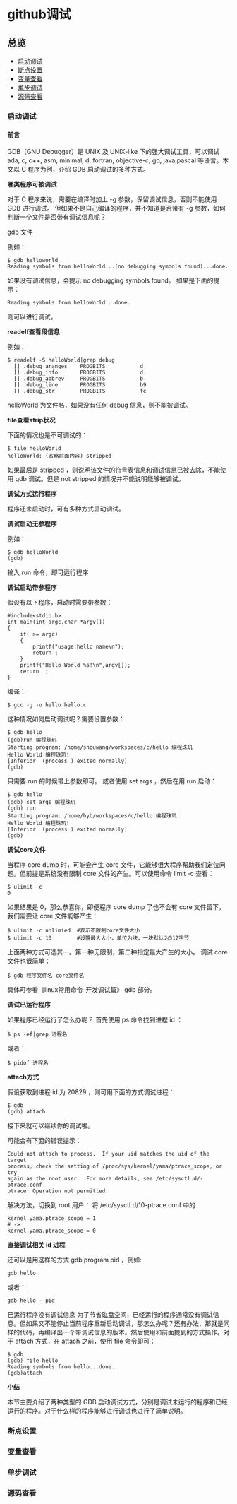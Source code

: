 # github调试

## 总览

* [启动调试](#启动调试)
* [断点设置](#断点设置)
* [变量查看](#变量查看)
* [单步调试](#单步调试)
* [源码查看](#源码查看)


### 启动调试

#### 前言

GDB（GNU Debugger）是 UNIX 及 UNIX-like 下的强大调试工具，可以调试 ada, c, c++, asm, minimal, d, fortran, objective-c, go, java,pascal 等语言。本文以 C 程序为例，介绍 GDB 启动调试的多种方式。

**哪类程序可被调试**

对于 C 程序来说，需要在编译时加上 -g 参数，保留调试信息，否则不能使用 GDB 进行调试。
但如果不是自己编译的程序，并不知道是否带有 -g 参数，如何判断一个文件是否带有调试信息呢？

gdb 文件

例如：

```shell
$ gdb helloworld
Reading symbols from helloWorld...(no debugging symbols found)...done.
```

如果没有调试信息，会提示 no debugging symbols found。
如果是下面的提示：

```shell
Reading symbols from helloWorld...done.
```

则可以进行调试。

**readelf查看段信息**

例如：

```shell
$ readelf -S helloWorld|grep debug
  [] .debug_aranges    PROGBITS           d
  [] .debug_info       PROGBITS           d
  [] .debug_abbrev     PROGBITS           b
  [] .debug_line       PROGBITS           b9
  [] .debug_str        PROGBITS           fc
```

helloWorld 为文件名，如果没有任何 debug 信息，则不能被调试。

**file查看strip状况**

下面的情况也是不可调试的：

```shell
$ file helloWorld
helloWorld: (省略前面内容) stripped
```

如果最后是 stripped ，则说明该文件的符号表信息和调试信息已被去除，不能使用 gdb 调试。但是 not stripped 的情况并不能说明能够被调试。

**调试方式运行程序**

程序还未启动时，可有多种方式启动调试。

**调试启动无参程序**

例如：

```shell
$ gdb helloWorld
(gdb)
```

输入 run 命令，即可运行程序

**调试启动带参程序**

假设有以下程序，启动时需要带参数：

```shell
#include<stdio.h>
int main(int argc,char *argv[])
{
    if( >= argc)
    {
        printf("usage:hello name\n");
        return ;
    }
    printf("Hello World %s!\n",argv[]);
    return  ;
}
```

编译：

```shell
$ gcc -g -o hello hello.c
```

这种情况如何启动调试呢？需要设置参数：

```shell
$ gdb hello
(gdb)run 编程珠玑
Starting program: /home/shouwang/workspaces/c/hello 编程珠玑
Hello World 编程珠玑!
[Inferior  (process ) exited normally]
(gdb)
```

只需要 run 的时候带上参数即可。
或者使用 set args ，然后在用 run 启动：

```shell
$ gdb hello
(gdb) set args 编程珠玑
(gdb) run
Starting program: /home/hyb/workspaces/c/hello 编程珠玑
Hello World 编程珠玑!
[Inferior  (process ) exited normally]
(gdb)
```

**调试core文件**

当程序 core dump 时，可能会产生 core 文件，它能够很大程序帮助我们定位问题。但前提是系统没有限制 core 文件的产生。可以使用命令 limit -c 查看：

```shell
$ ulimit -c
0
```

如果结果是 0，那么恭喜你，即便程序 core dump 了也不会有 core 文件留下。我们需要让 core 文件能够产生：

```shell
$ ulimit -c unlimied  #表示不限制core文件大小
$ ulimit -c 10        #设置最大大小，单位为块，一块默认为512字节
```

上面两种方式可选其一。第一种无限制，第二种指定最大产生的大小。
调试 core 文件也很简单：

```shell
$ gdb 程序文件名 core文件名
```

具体可参看《linux常用命令-开发调试篇》 gdb 部分。

**调试已运行程序**

如果程序已经运行了怎么办呢？
首先使用 ps 命令找到进程 id ：

```shell
$ ps -ef|grep 进程名
```

或者：

```shell
$ pidof 进程名
```

**attach方式**

假设获取到进程 id 为 20829 ，则可用下面的方式调试进程：

```shell
$ gdb
(gdb) attach
```

接下来就可以继续你的调试啦。

可能会有下面的错误提示：

```shell
Could not attach to process.  If your uid matches the uid of the target
process, check the setting of /proc/sys/kernel/yama/ptrace_scope, or try
again as the root user.  For more details, see /etc/sysctl.d/-ptrace.conf
ptrace: Operation not permitted.
```

解决方法，切换到 root 用户：
将 /etc/sysctl.d/10-ptrace.conf 中的

```shell
kernel.yama.ptrace_scope = 1
# ->
kernel.yama.ptrace_scope = 0
```

**直接调试相关 id 进程**

还可以是用这样的方式 gdb program pid ，例如:

```shell
gdb hello   
```

或者：

```shell
gdb hello --pid
```

已运行程序没有调试信息
为了节省磁盘空间，已经运行的程序通常没有调试信息。但如果又不能停止当前程序重新启动调试，那怎么办呢？还有办法，那就是同样的代码，再编译出一个带调试信息的版本。然后使用和前面提到的方式操作。对于 attach 方式，在 attach 之前，使用 file 命令即可：

```shell
$ gdb
(gdb) file hello
Reading symbols from hello...done.
(gdb)attach
```

**小结**

本节主要介绍了两种类型的 GDB 启动调试方式，分别是调试未运行的程序和已经运行的程序。对于什么样的程序能够进行调试也进行了简单说明。

### 断点设置
### 变量查看
### 单步调试
### 源码查看
